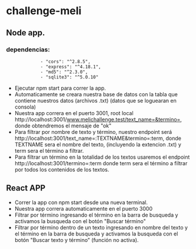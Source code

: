 # challenge-meli

## Node app.

### dependencias: 
                 - "cors": "^2.8.5",
                 - "express": "^4.18.1",
                 - "md5": "^2.3.0",
                 - "sqlite3": "^5.0.10"

- Ejecutar npm start para correr la app.
- Automaticamente se creara nuestra base de datos con la tabla que contiene nuestros datos (archivos .txt) (datos que se loguearan en consola)
- Nuestra app correra en el puerto 3001, root local http://localhost:3001/www.melichallenge.test/text_name=&termino=, donde obtendremos el mensaje de "ok"
- Para filtrar por nombre de texto y término, nuestro endpoint será http://localhost:3001/text_name=:TEXTNAME&termino=:term, donde TEXTNAME sera el nombre del texto,       (incluyendo la extencion .txt) y term sera el término a filtrar.
- Para filtrar un término en la totalidad de los textos usaremos el endpoint http://localhost:3001/termino=:term donde term sera el término a filtrar por todos los         contenidos de los textos.

## React APP

- Correr la app con npm start desde una nueva terminal.
- Nuestra app correra automaticamente en el puerto 3000
- Filtrar por término ingresando el término en la barra de busqueda y activamos la busqueda con el botón "Buscar término"
- Filtrar por término dentro de un texto ingresando en nombre del texto y el término en la barra de busqueda y activamos la busqueda con el botón "Buscar texto y           término" (función no activa).
